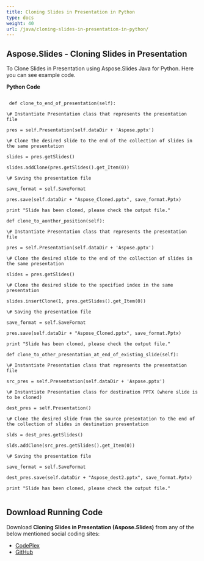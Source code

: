 ```yaml
---
title: Cloning Slides in Presentation in Python
type: docs
weight: 40
url: /java/cloning-slides-in-presentation-in-python/
---
```


## **Aspose.Slides - Cloning Slides in Presentation**
To Clone Slides in Presentation using Aspose.Slides Java for Python. Here you can see example code.

**Python Code**

```

 def clone_to_end_of_presentation(self):

\# Instantiate Presentation class that represents the presentation file

pres = self.Presentation(self.dataDir + 'Aspose.pptx')

\# Clone the desired slide to the end of the collection of slides in the same presentation

slides = pres.getSlides()

slides.addClone(pres.getSlides().get_Item(0))

\# Saving the presentation file

save_format = self.SaveFormat

pres.save(self.dataDir + "Aspose_Cloned.pptx", save_format.Pptx)

print "Slide has been cloned, please check the output file." 

def clone_to_aonther_position(self):

\# Instantiate Presentation class that represents the presentation file

pres = self.Presentation(self.dataDir + 'Aspose.pptx')

\# Clone the desired slide to the end of the collection of slides in the same presentation

slides = pres.getSlides()

\# Clone the desired slide to the specified index in the same presentation

slides.insertClone(1, pres.getSlides().get_Item(0))

\# Saving the presentation file

save_format = self.SaveFormat

pres.save(self.dataDir + "Aspose_Cloned.pptx", save_format.Pptx)

print "Slide has been cloned, please check the output file." 

def clone_to_other_presentation_at_end_of_existing_slide(self):

\# Instantiate Presentation class that represents the presentation file

src_pres = self.Presentation(self.dataDir + 'Aspose.pptx')

\# Instantiate Presentation class for destination PPTX (where slide is to be cloned)

dest_pres = self.Presentation()

\# Clone the desired slide from the source presentation to the end of the collection of slides in destination presentation

slds = dest_pres.getSlides()

slds.addClone(src_pres.getSlides().get_Item(0))

\# Saving the presentation file

save_format = self.SaveFormat

dest_pres.save(self.dataDir + "Aspose_dest2.pptx", save_format.Pptx)

print "Slide has been cloned, please check the output file."


```
## **Download Running Code**
Download **Cloning Slides in Presentation (Aspose.Slides)** from any of the below mentioned social coding sites:

- [CodePlex](https://asposeslidesjavapython.codeplex.com/releases/view/620922)
- [GitHub](https://github.com/aspose-slides/Aspose.Slides-for-Java/releases/tag/Aspose.Slides_Java_for_Python-v1.0)
